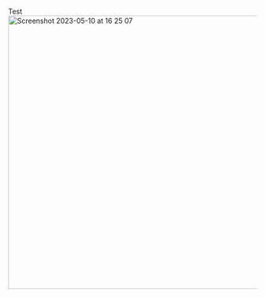Test
<img width="554" alt="Screenshot 2023-05-10 at 16 25 07" src="https://github.com/fuseio/fuse-docs/assets/68244817/29e02ca5-2a85-4794-b35f-7a28ac299af2">


